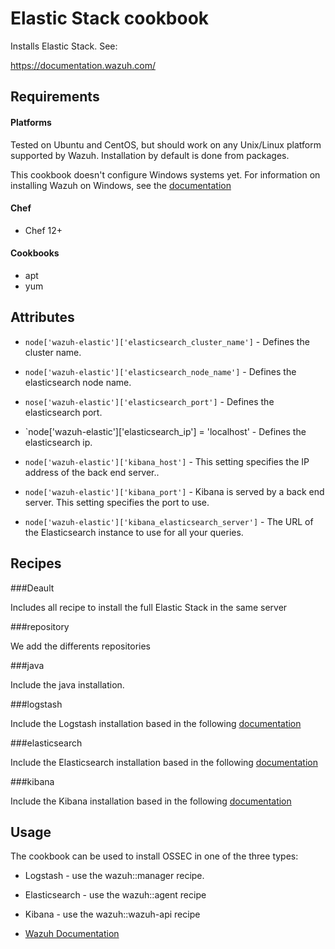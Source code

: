 Elastic Stack cookbook
=======================

Installs Elastic Stack. See:

https://documentation.wazuh.com/

Requirements
------------
#### Platforms
Tested on Ubuntu and CentOS, but should work on any Unix/Linux platform supported by Wazuh. Installation by default is done from packages.

This cookbook doesn't configure Windows systems yet. For information on installing Wazuh on Windows, see the [documentation](https://documentation.wazuh.com/current/installation-guide/installing-elastic-stack/index.htmll)

#### Chef
- Chef 12+

#### Cookbooks
- apt
- yum

Attributes
----------

* `node['wazuh-elastic']['elasticsearch_cluster_name']` - Defines the cluster name.
* `node['wazuh-elastic']['elasticsearch_node_name']` - Defines the elasticsearch node name.
* `nose['wazuh-elastic']['elasticsearch_port']` - Defines the elasticsearch port.
* `node['wazuh-elastic']['elasticsearch_ip'] = 'localhost' - Defines the elasticsearch ip.

* `node['wazuh-elastic']['kibana_host']` - This setting specifies the IP address of the back end server..
* `node['wazuh-elastic']['kibana_port']` - Kibana is served by a back end server. This setting specifies the port to use.
* `node['wazuh-elastic']['kibana_elasticsearch_server']` - The URL of the Elasticsearch instance to use for all your queries.


Recipes
-------

###Deault

Includes all recipe to install the full Elastic Stack in the same server

###repository

We add the differents repositories

###java

Include the java installation.

###logstash

Include the Logstash installation based in the following [documentation](https://documentation.wazuh.com/current/installation-guide/installing-elastic-stack/index.htmll)


###elasticsearch

Include the Elasticsearch installation based in the following [documentation](https://documentation.wazuh.com/current/installation-guide/installing-elastic-stack/index.htmll)

###kibana

Include the Kibana installation based in the following [documentation](https://documentation.wazuh.com/current/installation-guide/installing-elastic-stack/index.htmll)

Usage
-----

The cookbook can be used to install OSSEC in one of the three types:

* Logstash - use the wazuh::manager recipe.
* Elasticsearch - use the wazuh::agent recipe
* Kibana - use the wazuh::wazuh-api recipe



* [Wazuh Documentation](https://documentation.wazuh.com)
